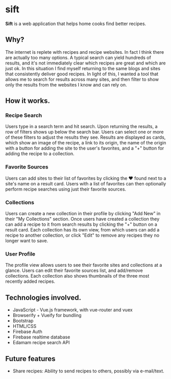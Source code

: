 # sift

**Sift** is a web application that helps home cooks find better recipes. 

## Why? 

The internet is replete with recipes and recipe websites. In fact I think there are actually too many options. A typical search can yield hundreds of results, and it's not immediately clear which recipes are great and which are just ok. In this situation I find myself returning to the same blogs and sites that consistently deliver good recipes. In light of this, I wanted a tool that allows me to search for results across many sites, and then filter to show only the results from the websites I know and can rely on. 

## How it works. 

### Recipe Search

Users type in a search term and hit search. Upon returning the results, a row of filters shows up below the search bar. Users can select one or more of these filters to adjust the results they see. Results are displayed as cards, which show an image of the recipe, a link to its origin, the name of the origin with a button for adding the site to the user's favorites, and a "+" button for adding the recipe to a collection. 

### Favorite Sources

Users can add sites to their list of favorites by clicking the ❤️ found next to a site's name on a result card. Users with a list of favorites can then optionally perform recipe searches using just their favorite sources.

### Collections

Users can create a new collection in their profile by clicking "Add New" in their "My Collections" section. Once users have created a collection they can add a recipe to it from search results by clicking the "+" button on a result card. Each collection has its own view, from which users can add a recipe to another collection, or click "Edit" to remove any recipes they no longer want to save. 

### User Profile

The profile view allows users to see their favorite sites and collections at a glance. Users can edit their favorite sources list, and add/remove collections. Each collection also shows thumbnails of the three most recently added recipes. 

## Technologies involved.

* JavaScript - Vue.js framework, with vue-router and vuex
* Browserify + Vueify for bundling 
* Bootstrap
* HTML/CSS
* Firebase Auth
* Firebase realtime database
* Edamam recipe search API

## Future features

* Share recipes: Ability to send recipes to others, possibly via e-mail/text. 
